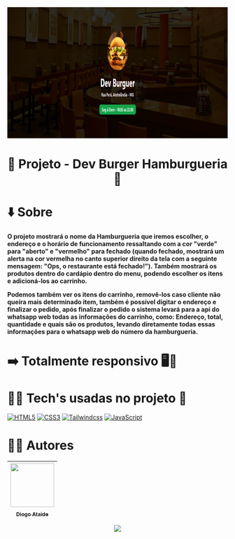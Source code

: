  <img src="https://github.com/diatsilva007/cardapio/blob/main/readme-files/images/devburguer.png" alt="Dev Burguer Project" width="1280" height="300">
 
 <h1 align="center"> 📂 Projeto - Dev Burger Hamburgueria 🍔 </h1>

 <h1 align="left"> ⬇️ Sobre </h1>

**O projeto mostrará o nome da Hamburgueria que iremos escolher, o endereço e o horário de funcionamento ressaltando com a cor "verde" 	para "aberto" e "vermelho" para fechado (quando fechado, mostrará um alerta na cor vermelha no canto superior direito da tela com a 	seguinte mensagem: "Ops, o restaurante está fechado!"). Também mostrará os produtos dentro do cardápio dentro do menu, podendo 	escolher os itens e adicioná-los ao carrinho.**

 **Podemos também ver os itens do carrinho, removê-los caso cliente não queira mais determinado item, também é possível digitar o endereço e finalizar o pedido, após finalizar o pedido o sistema levará para a api do whatsapp web todas as informações do carrinho, como: Endereço, total, quantidade e quais são os produtos, levando diretamente todas essas informações para o whatsapp web do número da hamburgueria.**

 <h1 align="left"> ➡️ Totalmente responsivo 🖥️📲 </h1> 
 
 <h1 align="left"> 👨‍💻 Tech's usadas no projeto 📁 </h1>

 <a href="https://developer.mozilla.org/en-US/docs/Glossary/HTML5" target="_blank" rel="noreferrer" align="center"><img src="https://raw.githubusercontent.com/danielcranney/readme-generator/main/public/icons/skills/html5-colored.svg" width="36" height="36" alt="HTML5" /></a>
 <a href="https://www.w3.org/TR/CSS/#css" target="_blank" rel="noreferrer"><img src="https://raw.githubusercontent.com/danielcranney/readme-generator/main/public/icons/skills/css3-colored.svg" width="36" height="36" alt="CSS3" /></a>
 <a href="https://tailwindcss.com/docs/installation" target="_blank" rel="noreferrer"><img src="https://cdn.icon-icons.com/icons2/2107/PNG/512/file_type_tailwind_icon_130128.png" width="36" height="36" alt="Tailwindcss" /></a>
  <a href="https://developer.mozilla.org/en-US/docs/Web/JavaScript" target="_blank" rel="noreferrer"><img src="https://raw.githubusercontent.com/danielcranney/readme-generator/main/public/icons/skills/javascript-colored.svg" width="36" height="36" alt="JavaScript" /></a>

  # 🙅‍♂️ Autores
| [<img src="https://avatars.githubusercontent.com/u/143373573?v=4" width="100" height="100"><br><sub>Diogo Ataide</sub>](https://github.com/diatsilva007)
| :---: |

 <p align="center"><img src="http://img.shields.io/static/v1?label=STATUS&message=CONCLUIDO&color=GREEN&style=for-the-badge"/></p>
 


 
